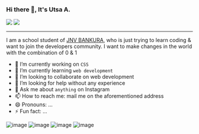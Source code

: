 ### Hi there 👋, It's Utsa A.
[<img src="https://img.shields.io/badge/Instagram-E4405F?style=for-the-badge&logo=instagram&logoColor=white"/>](https://instagram.com/argha.png?igshid=YmMyMTA2M2Y=)
[<img src="https://img.shields.io/badge/Gmail-D14836?style=for-the-badge&logo=gmail&logoColor=white" />](mailto:adhikaryutsa.30@gmail.com)
***
I am a school student of [JNV BANKURA](https://en.m.wikipedia.org/wiki/Jawahar_Navodaya_Vidyalaya,_Bankura), who is just trying to learn coding & want to join the developers community. I want to make changes in the world with the combination of 0 & 1 

- 🔭 I’m currently working on `CSS`
- 🌱 I’m currently learning `web development`
- 👯 I’m looking to collaborate on web development
- 🤔 I’m looking for help without any experience
- 💬 Ask me about `anything` on Instagram
- 📫 How to reach me: mail me on the aforementioned address
- 😄 Pronouns: ...
- ⚡ Fun fact: ...


![image](https://github-readme-stats.vercel.app/api/top-langs/?username=MR-OGGY-30)
![image](https://github-readme-stats.vercel.app/api?username=MR-OGGY-30)
![image](https://github-profile-summary-cards.vercel.app/api/cards/profile-details?username=MR-OGGY-30&theme=vue)
![image](https://activity-graph.herokuapp.com/graph?username=MR-OGGY-30&theme=minimal)

